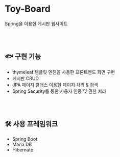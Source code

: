 # Toy-Board
Spring을 이용한 게시판 웹사이트

<br><br>

## 🐟 구현 기능
- thymeleaf 템플릿 엔진을 사용한 프론트엔드 화면 구현
- 게시판 CRUD
- JPA 페이지 클래스 이용한 페이지 처리 & 검색
- Spring Security를 통한 사용자 인증 및 권한 처리


<br><br>
## 🛠 사용 프레임워크
- Spring Boot
- Maria DB
- Hibernate
